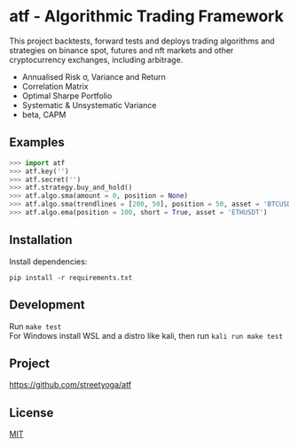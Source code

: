 # atf - Algorithmic Trading Framework

This project backtests, forward tests and deploys trading algorithms and strategies on binance spot, futures and nft markets and other cryptocurrency exchanges, including arbitrage.

- Annualised Risk σ, Variance and Return
- Correlation Matrix
- Optimal Sharpe Portfolio
- Systematic & Unsystematic Variance
- beta, CAPM

## Examples

```python
>>> import atf
>>> atf.key('')
>>> atf.secret('')
>>> atf.strategy.buy_and_hold()
>>> atf.algo.sma(amount = 0, position = None)
>>> atf.algo.sma(trendlines = [200, 50], position = 50, asset = 'BTCUSDT')
>>> atf.algo.ema(position = 100, short = True, asset = 'ETHUSDT')

```
## Installation 
Install dependencies:
```
pip install -r requirements.txt
```
## Development

Run `make test`  
For Windows install WSL and a distro like kali, then run `kali run make test`


## Project 

https://github.com/streetyoga/atf

## License

[MIT](LICENSE.txt)
